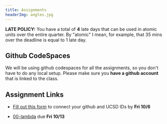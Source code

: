 ```yaml
---
title: Assignments
headerImg: angles.jpg
---
```


**LATE POLICY:** You have a total of **4** late days that can be used
in atomic units over the entire quarter. By "atomic" I mean, for example,
that 35 mins over the deadline is equal to 1 late day.

## Github CodeSpaces

We will be using github codespaces for all the assignments, so you don't have to do
any local setup. Please make sure you **have a github account** that is linked to the
class.


## Assignment Links

- [Fill out this form](https://forms.gle/dgioDwpozoQM3wZW7) to connect your github and UCSD IDs by **Fri 10/6**

- [00-lambda](https://classroom.github.com/a/5XFQGnvd) due **Fri 10/13**

